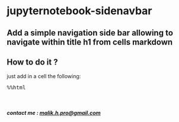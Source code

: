 # jupyternotebook-sidenavbar

## Add a simple navigation side bar allowing to navigate within title h1 from cells markdown

## How to do it ?
just add in a cell the following:
<pre>
%%html
    <script src="https://cdn.rawgit.com/malikHouni/jupyternotebook-sidenavbar/master/sidenavbar-v0.1.js"></script>
</pre>

##### contact me : malik.h.pro@gmail.com
